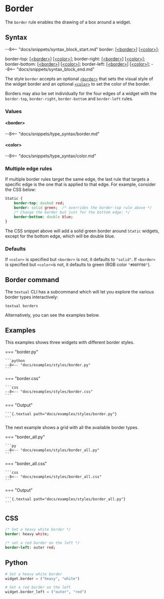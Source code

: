 # Border

The `border` rule enables the drawing of a box around a widget.

## Syntax

--8<-- "docs/snippets/syntax_block_start.md"
border: [<a href="../css_types/border.md">&lt;border&gt;</a>] [<a href="../css_types/color.md">&lt;color&gt;</a>];

border-top: [<a href="../css_types/border.md">&lt;border&gt;</a>] [<a href="../css_types/color.md">&lt;color&gt;</a>];
border-right: [<a href="../css_types/border.md">&lt;border&gt;</a>] [<a href="../css_types/color.md">&lt;color&gt;</a>];
border-bottom: [<a href="../css_types/border.md">&lt;border&gt;</a>] [<a href="../css_types/color.md">&lt;color&gt;</a>];
border-left: [<a href="../css_types/border.md">&lt;border&gt;</a>] [<a href="../css_types/color.md">&lt;color&gt;</a>];
--8<-- "docs/snippets/syntax_block_end.md"

The style `border` accepts an optional [`<border>`](../css_types/border.md) that sets the visual style of the widget border and an optional [`<color>`](../css_types/color.md) to set the color of the border.

Borders may also be set individually for the four edges of a widget with the `border-top`, `border-right`, `border-bottom` and `border-left` rules.

### Values

#### &lt;border&gt;

--8<-- "docs/snippets/type_syntax/border.md"

#### &lt;color&gt;

--8<-- "docs/snippets/type_syntax/color.md"

### Multiple edge rules

If multiple border rules target the same edge, the last rule that targets a specific edge is the one that is applied to that edge.
For example, consider the CSS below:

```sass
Static {
    border-top: dashed red;
    border: solid green;  /* overrides the border-top rule above */
    /* Change the border but just for the bottom edge: */
    border-bottom: double blue;
}
```

The CSS snippet above will add a solid green border around `Static` widgets, except for the bottom edge, which will be double blue.

### Defaults

If `<color>` is specified but `<border>` is not, it defaults to `"solid"`.
If `<border>` is specified but `<color>`is not, it defaults to green (RGB color `"#00FF00"`).

## Border command

The `textual` CLI has a subcommand which will let you explore the various border types interactively:

```
textual borders
```

Alternatively, you can see the examples below.

## Examples

This examples shows three widgets with different border styles.

=== "border.py"

    ```python
    --8<-- "docs/examples/styles/border.py"
    ```

=== "border.css"

    ```css
    --8<-- "docs/examples/styles/border.css"
    ```

=== "Output"

    ```{.textual path="docs/examples/styles/border.py"}
    ```

The next example shows a grid with all the available border types.

=== "border_all.py"

    ```py
    --8<-- "docs/examples/styles/border_all.py"
    ```

=== "border_all.css"

    ```css
    --8<-- "docs/examples/styles/border_all.css"
    ```

=== "Output"

    ```{.textual path="docs/examples/styles/border_all.py"}
    ```

## CSS

```sass
/* Set a heavy white border */
border: heavy white;

/* set a red border on the left */
border-left: outer red;
```

## Python

```python
# Set a heavy white border
widget.border = ("heavy", "white")

# Set a red border on the left
widget.border_left = ("outer", "red")
```
